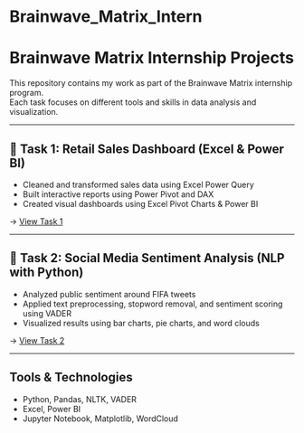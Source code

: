 # Brainwave_Matrix_Intern
# Brainwave Matrix Internship Projects

This repository contains my work as part of the Brainwave Matrix internship program.  
Each task focuses on different tools and skills in data analysis and visualization.

---

## 📌 Task 1: Retail Sales Dashboard (Excel & Power BI)

- Cleaned and transformed sales data using Excel Power Query
- Built interactive reports using Power Pivot and DAX
- Created visual dashboards using Excel Pivot Charts & Power BI

→ [View Task 1](./Task%201_Retail%20Sales%20Analysis)

---

## 📌 Task 2: Social Media Sentiment Analysis (NLP with Python)

- Analyzed public sentiment around FIFA tweets
- Applied text preprocessing, stopword removal, and sentiment scoring using VADER
- Visualized results using bar charts, pie charts, and word clouds

→ [View Task 2](./Task%202_Social%20Media%20Sentiment%20Analysis)



---

## Tools & Technologies

- Python, Pandas, NLTK, VADER
- Excel, Power BI
- Jupyter Notebook, Matplotlib, WordCloud
